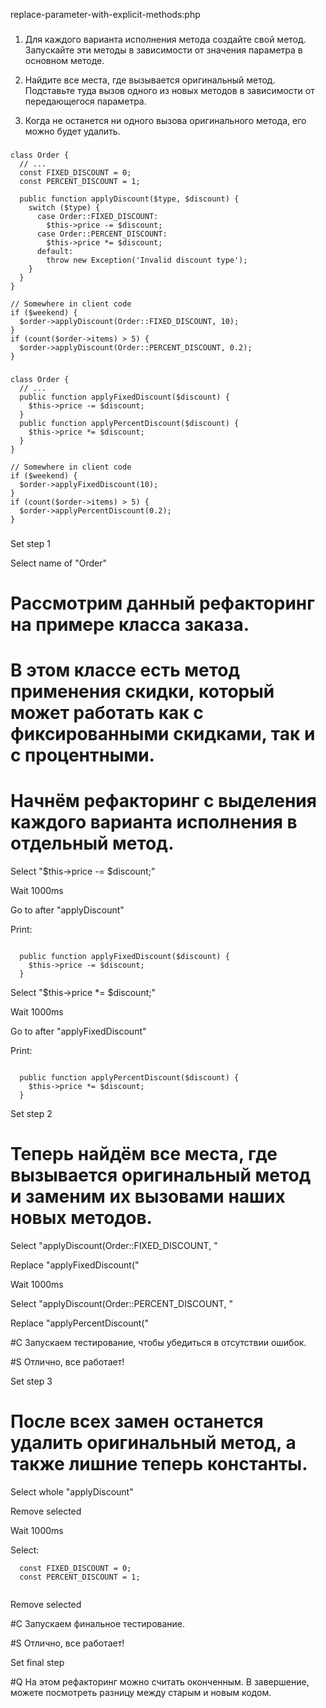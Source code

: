 replace-parameter-with-explicit-methods:php

###

1. Для каждого варианта исполнения метода создайте свой метод. Запускайте эти методы в зависимости от значения параметра в основном методе.

2. Найдите все места, где вызывается оригинальный метод. Подставьте туда вызов одного из новых методов в зависимости от передающегося параметра.

3. Когда не останется ни одного вызова оригинального метода, его можно будет удалить.



###

```
class Order {
  // ...
  const FIXED_DISCOUNT = 0;
  const PERCENT_DISCOUNT = 1;

  public function applyDiscount($type, $discount) {
    switch ($type) {
      case Order::FIXED_DISCOUNT:
        $this->price -= $discount;
      case Order::PERCENT_DISCOUNT:
        $this->price *= $discount;
      default:
        throw new Exception('Invalid discount type');
    }
  }
}

// Somewhere in client code
if ($weekend) {
  $order->applyDiscount(Order::FIXED_DISCOUNT, 10);
}
if (count($order->items) > 5) {
  $order->applyDiscount(Order::PERCENT_DISCOUNT, 0.2);
}
```

###

```
class Order {
  // ...
  public function applyFixedDiscount($discount) {
    $this->price -= $discount;
  }
  public function applyPercentDiscount($discount) {
    $this->price *= $discount;
  }
}

// Somewhere in client code
if ($weekend) {
  $order->applyFixedDiscount(10);
}
if (count($order->items) > 5) {
  $order->applyPercentDiscount(0.2);
}
```

###

Set step 1

Select name of "Order"

# Рассмотрим данный рефакторинг на примере класса заказа.

# В этом классе есть метод применения скидки, который может работать как с фиксированными скидками, так и с процентными.

# Начнём рефакторинг с выделения каждого варианта исполнения в отдельный метод.

Select "$this->price -= $discount;"

Wait 1000ms

Go to after "applyDiscount"

Print:
```

  public function applyFixedDiscount($discount) {
    $this->price -= $discount;
  }
```

Select "$this->price *= $discount;"

Wait 1000ms

Go to after "applyFixedDiscount"

Print:
```

  public function applyPercentDiscount($discount) {
    $this->price *= $discount;
  }
```

Set step 2

# Теперь найдём все места, где вызывается оригинальный метод и заменим их вызовами наших новых методов.

Select "applyDiscount(Order::FIXED_DISCOUNT, "

Replace "applyFixedDiscount("

Wait 1000ms

Select "applyDiscount(Order::PERCENT_DISCOUNT, "

Replace "applyPercentDiscount("

#C Запускаем тестирование, чтобы убедиться в отсутствии ошибок.

#S Отлично, все работает!

Set step 3

# После всех замен останется удалить оригинальный метод, а также лишние теперь константы.

Select whole "applyDiscount"

Remove selected

Wait 1000ms

Select:
```
  const FIXED_DISCOUNT = 0;
  const PERCENT_DISCOUNT = 1;


```
Remove selected

#C Запускаем финальное тестирование.

#S Отлично, все работает!

Set final step

#Q На этом рефакторинг можно считать оконченным. В завершение, можете посмотреть разницу между старым и новым кодом.